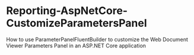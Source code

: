 # Reporting-AspNetCore-CustomizeParametersPanel
How to use ParameterPanelFluentBuilder to customize the Web Document Viewer Parameters Panel in an ASP.NET Core application 
